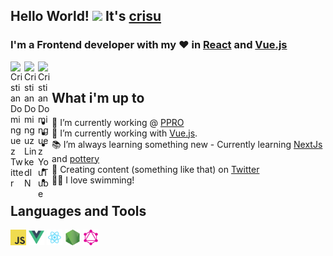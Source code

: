 ## Hello World! <img src="https://emojis.slackmojis.com/emojis/images/1621024394/39092/cat-roll.gif?1621024394" width="28" /> It's [crisu](https://www.linkedin.com/in/cristiandominguezl/)
### I'm a Frontend developer with my ♥ in [React](https://reactjs.org) and [Vue.js](https://vuejs.org)

<a href="https://twitter.com/itscrisu">
<img align="left" alt="Cristian Dominguez Twitter" width="22px" src="https://icongr.am/fontawesome/twitter.svg?size=128&color=70c8ff" />
</a>
<a href="https://www.linkedin.com/in/cristiandominguezl/">
<img align="left" alt="Cristian Dominguz LinkedIN" width="22px" src="https://icongr.am/fontawesome/linkedin.svg?size=128&color=70c8ff" />
</a>
<a href="https://www.youtube.com/channel/UCcdd38KtpS4Rh4IY9lokFtA">
<img align="left" alt="Cristian Dominguez YouTube" width="22px" src="https://icongr.am/fontawesome/youtube.svg?size=128&color=70c8ff" />
</a>

<br />

## What i'm up to

- 🔭 I’m currently working @ [PPRO](https://www.ppro.com/)
- 🌱 I’m currently working with [Vue.js](https://vuejs.org/).
- 📚 I’m always learning something new - Currently learning [NextJs](https://nextjs.org/) and [pottery](https://www.instagram.com/casiopea.ceramica/)
- 💬 Creating content (something like that) on [Twitter](https://twitter.com/itscrisu) 
- 🏊‍♂️ I love swimming!

## Languages and Tools

<code><img height="25" src="https://raw.githubusercontent.com/github/explore/80688e429a7d4ef2fca1e82350fe8e3517d3494d/topics/javascript/javascript.png"></code>
<code><img height="25" src="https://raw.githubusercontent.com/github/explore/80688e429a7d4ef2fca1e82350fe8e3517d3494d/topics/vue/vue.png"></code>
<code><img height="25" src="https://raw.githubusercontent.com/github/explore/80688e429a7d4ef2fca1e82350fe8e3517d3494d/topics/react/react.png"></code>
<code><img height="25" src="https://raw.githubusercontent.com/github/explore/80688e429a7d4ef2fca1e82350fe8e3517d3494d/topics/nodejs/nodejs.png"></code>
<code><img height="25" src="https://raw.githubusercontent.com/github/explore/80688e429a7d4ef2fca1e82350fe8e3517d3494d/topics/graphql/graphql.png"></code>


